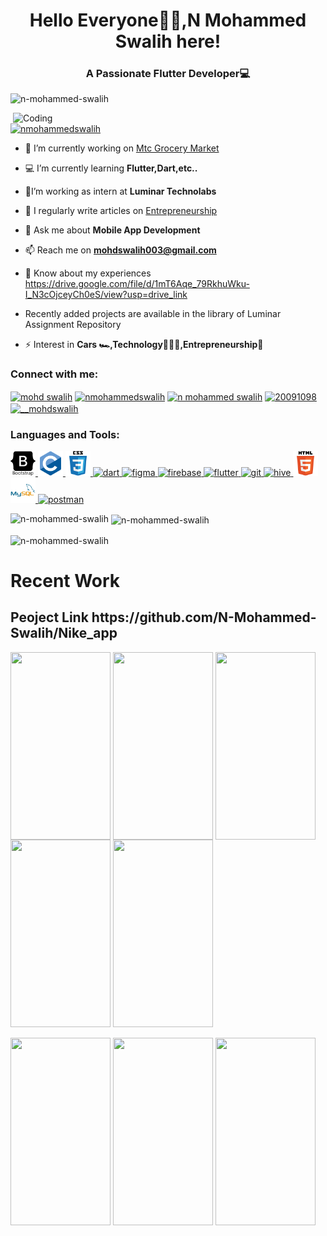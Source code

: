 <h1 align="center">Hello Everyone🤚🏼,N Mohammed Swalih here!</h1>
<h3 align="center">A Passionate Flutter Developer💻</h3>


<p align="left"> <img src="https://komarev.com/ghpvc/?username=n-mohammed-swalih&label=Profile%20views&color=0e75b6&style=flat" alt="n-mohammed-swalih" /> </p>


<img align="right" alt="Coding" width="500" src="https://user-images.githubusercontent.com/69011963/137184767-79a13ec7-1bb3-4341-a6da-3a149c9c159a.gif">
<p align="left"> <a href="https://twitter.com/nmohammedswalih" target="blank"><img src="https://img.shields.io/twitter/follow/nmohammedswalih?logo=twitter&style=for-the-badge" alt="nmohammedswalih" /></a> </p>

- 🔭 I’m currently working on [Mtc Grocery Market](https://github.com/N-Mohammed-Swalih/Mtc_Grocery_Store)

- 💻 I’m currently learning **Flutter,Dart,etc..**

- 🏢I’m working as intern at **Luminar Technolabs**

- 📝 I regularly write articles on [Entrepreneurship](Entrepreneurship)

- 💬 Ask me about **Mobile App Development**

- 📫 Reach me on **mohdswalih003@gmail.com**

- 📄 Know about my experiences https://drive.google.com/file/d/1mT6Aqe_79RkhuWku-I_N3cOjceyCh0eS/view?usp=drive_link

- Recently added projects are available in the library of Luminar Assignment Repository

- ⚡ Interest in **Cars 🏎,Technology🧑🏻‍💻,Entrepreneurship💸**

<h3 align="left">Connect with me:</h3>
<p align="left">
  <a href="https://www.facebook.com/profile.php?id=100008652972843" target="blank"><img align="center" src="https://raw.githubusercontent.com/rahuldkjain/github-profile-readme-generator/master/src/images/icons/Social/facebook.svg" alt="mohd swalih" height="30" width="40" /></a>
<a href="https://twitter.com/nmohammedswalih" target="blank"><img align="center" src="https://raw.githubusercontent.com/rahuldkjain/github-profile-readme-generator/master/src/images/icons/Social/twitter.svg" alt="nmohammedswalih" height="30" width="40" /></a>
<a href="https://linkedin.com/in/nmohdswalih003" target="blank"><img align="center" src="https://raw.githubusercontent.com/rahuldkjain/github-profile-readme-generator/master/src/images/icons/Social/linked-in-alt.svg" alt="n mohammed swalih" height="30" width="40" /></a>
<a href="https://stackoverflow.com/users/20091098" target="blank"><img align="center" src="https://raw.githubusercontent.com/rahuldkjain/github-profile-readme-generator/master/src/images/icons/Social/stack-overflow.svg" alt="20091098" height="30" width="40" /></a>
<a href="https://instagram.com/__mohdswalih" target="blank"><img align="center" src="https://raw.githubusercontent.com/rahuldkjain/github-profile-readme-generator/master/src/images/icons/Social/instagram.svg" alt="__mohdswalih" height="30" width="40" /></a>
</p>

<h3 align="left">Languages and Tools:</h3>
<p align="left"> <a href="https://getbootstrap.com" target="_blank" rel="noreferrer"> <img src="https://raw.githubusercontent.com/devicons/devicon/master/icons/bootstrap/bootstrap-plain-wordmark.svg" alt="bootstrap" width="40" height="40"/> </a> <a href="https://www.cprogramming.com/" target="_blank" rel="noreferrer"> <img src="https://raw.githubusercontent.com/devicons/devicon/master/icons/c/c-original.svg" alt="c" width="40" height="40"/> </a> <a href="https://www.w3schools.com/css/" target="_blank" rel="noreferrer"> <img src="https://raw.githubusercontent.com/devicons/devicon/master/icons/css3/css3-original-wordmark.svg" alt="css3" width="40" height="40"/> </a> <a href="https://dart.dev" target="_blank" rel="noreferrer"> <img src="https://www.vectorlogo.zone/logos/dartlang/dartlang-icon.svg" alt="dart" width="40" height="40"/> </a> <a href="https://www.figma.com/" target="_blank" rel="noreferrer"> <img src="https://www.vectorlogo.zone/logos/figma/figma-icon.svg" alt="figma" width="40" height="40"/> </a> <a href="https://firebase.google.com/" target="_blank" rel="noreferrer"> <img src="https://www.vectorlogo.zone/logos/firebase/firebase-icon.svg" alt="firebase" width="40" height="40"/> </a> <a href="https://flutter.dev" target="_blank" rel="noreferrer"> <img src="https://www.vectorlogo.zone/logos/flutterio/flutterio-icon.svg" alt="flutter" width="40" height="40"/> </a> <a href="https://git-scm.com/" target="_blank" rel="noreferrer"> <img src="https://www.vectorlogo.zone/logos/git-scm/git-scm-icon.svg" alt="git" width="40" height="40"/> </a> <a href="https://hive.apache.org/" target="_blank" rel="noreferrer"> <img src="https://www.vectorlogo.zone/logos/apache_hive/apache_hive-icon.svg" alt="hive" width="40" height="40"/> </a> <a href="https://www.w3.org/html/" target="_blank" rel="noreferrer"> <img src="https://raw.githubusercontent.com/devicons/devicon/master/icons/html5/html5-original-wordmark.svg" alt="html5" width="40" height="40"/> </a> <a href="https://www.mysql.com/" target="_blank" rel="noreferrer"> <img src="https://raw.githubusercontent.com/devicons/devicon/master/icons/mysql/mysql-original-wordmark.svg" alt="mysql" width="40" height="40"/> </a> <a href="https://postman.com" target="_blank" rel="noreferrer"> <img src="https://www.vectorlogo.zone/logos/getpostman/getpostman-icon.svg" alt="postman" width="40" height="40"/> </a> </p>

<p><img align="left" src="https://github-readme-stats.vercel.app/api/top-langs?username=n-mohammed-swalih&show_icons=true&locale=en&layout=compact" alt="n-mohammed-swalih" /></p>

<p>&nbsp;<img align="center" src="https://github-readme-stats.vercel.app/api?username=n-mohammed-swalih&show_icons=true&locale=en" alt="n-mohammed-swalih" /></p>
<p><img align="center" src="https://github-readme-streak-stats.herokuapp.com/?user=n-mohammed-swalih&" alt="n-mohammed-swalih" /></p>




<h1> Recent Work</h1>

<h2>Peoject Link https://github.com/N-Mohammed-Swalih/Nike_app</h2>

<img align="center" src="https://github.com/N-Mohammed-Swalih/N-Mohammed-Swalih/assets/137269292/eb177134-37e9-4431-9563-08b2e3014d9b" height="300" width="160">
<img align="center" src= "https://github.com/N-Mohammed-Swalih/N-Mohammed-Swalih/assets/137269292/4578c105-6dfa-47d1-96d9-c72b77d71f62" height="300" width="160">
<img align="center" src= "https://github.com/N-Mohammed-Swalih/N-Mohammed-Swalih/assets/137269292/25b7634d-9c8e-4e9b-8f35-2e541c8f307a" height="300" width="160">
<img align="center" src= "https://github.com/N-Mohammed-Swalih/N-Mohammed-Swalih/assets/137269292/176f2c1a-82fa-4199-838d-0b81ef643975" height="300" width="160">
<img align="center" src= "https://github.com/N-Mohammed-Swalih/N-Mohammed-Swalih/assets/137269292/d24d37a7-9fa3-4697-b4c5-ed633c283e45" height="300" width="160">
<br></br>
<img align="center" src= "https://github.com/N-Mohammed-Swalih/N-Mohammed-Swalih/assets/137269292/8d0b2006-7858-41af-ba49-b138ecdce897" height="300" width="160">
<img align="center" src= "https://github.com/N-Mohammed-Swalih/N-Mohammed-Swalih/assets/137269292/bff7baeb-aa57-4581-a296-b407196a5bb9" height="300" width="160">
<img align="center" src= "https://github.com/N-Mohammed-Swalih/N-Mohammed-Swalih/assets/137269292/af3e1cf3-d493-41b1-80ab-a24f6c8338b6" height="300" width="160">




